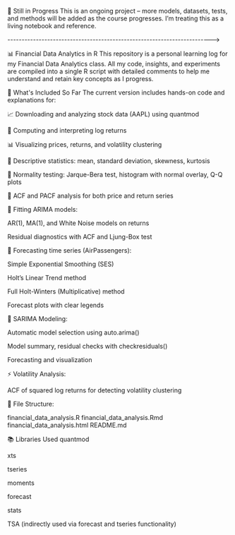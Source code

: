 🚧 Still in Progress
This is an ongoing project – more models, datasets, tests, and methods will be added as the course progresses. I’m treating this as a living notebook and reference.



------------------------------------------------------------------------>

📊 Financial Data Analytics in R
This repository is a personal learning log for my Financial Data Analytics class.
All my code, insights, and experiments are compiled into a single R script with detailed comments to help me understand and retain key concepts as I progress.

🧠 What's Included So Far
The current version includes hands-on code and explanations for:

📈 Downloading and analyzing stock data (AAPL) using quantmod

🧮 Computing and interpreting log returns

📊 Visualizing prices, returns, and volatility clustering

📐 Descriptive statistics: mean, standard deviation, skewness, kurtosis

🧪 Normality testing: Jarque-Bera test, histogram with normal overlay, Q-Q plots

🔁 ACF and PACF analysis for both price and return series

🔧 Fitting ARIMA models:

AR(1), MA(1), and White Noise models on returns

Residual diagnostics with ACF and Ljung-Box test

🔮 Forecasting time series (AirPassengers):

Simple Exponential Smoothing (SES)

Holt’s Linear Trend method

Full Holt-Winters (Multiplicative) method

Forecast plots with clear legends

🤖 SARIMA Modeling:

Automatic model selection using auto.arima()

Model summary, residual checks with checkresiduals()

Forecasting and visualization

⚡ Volatility Analysis:

ACF of squared log returns for detecting volatility clustering

📂 File Structure:

financial_data_analysis.R 
financial_data_analysis.Rmd
financial_data_analysis.html
README.md


📚 Libraries Used
quantmod

xts

tseries

moments

forecast

stats

TSA (indirectly used via forecast and tseries functionality)
